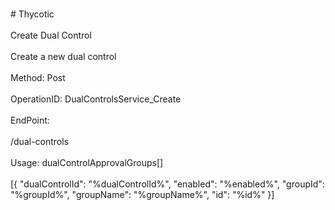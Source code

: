 <br>#     Thycotic</br>
<br>Create Dual Control</br>
<br>Create a new dual control</br>
<br>Method: Post</br>
<br>OperationID: DualControlsService_Create</br>
<br>EndPoint:</br>
<br>/dual-controls</br>
<br>Usage: dualControlApprovalGroups[]</br>
<br>[{
  "dualControlId": "%dualControlId%",
  "enabled": "%enabled%",
  "groupId": "%groupId%",
  "groupName": "%groupName%",
  "id": "%id%"
}]</br>
